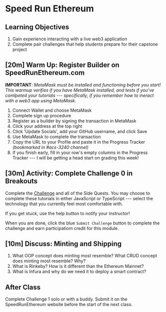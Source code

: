 # Speed Run Ethereum

## Learning Objectives

1. Gain experience interacting with a live web3 application
2. Complete pair challenges that help students prepare for their capstone project

## [20m] Warm Up: Register Builder on SpeedRunEthereum.com

**IMPORTANT**: *MetaMask must be installed and functioning before you start! This warmup verifies if you have MetaMask installed, and tests if you've comlpeted your tutorials --- specifically, if you remember how to ineract with a web3 app using MetaMask.*

1. Connect Wallet and choose MetaMask
1. Complete sign up procedure
1. Register as a builder by signing the transaction in MetaMask
1. Click your address at the top right
1. Click 'Update Socials',  add your GitHub username, and click Save
1. Use MetaMask to complete the transaction
1. Copy the URL to your Profile and paste it in the Progress Tracker *(bookmarked in #acs-3240 channel)*
1. If you finish early, fill in your row's empty columns in the Progress Tracker --- I will be getting a head start on grading this week! 

## [30m] Activity: Complete Challenge 0 in Breakouts

Complete the [Challenge](https://speedrunethereum.com/challenge/simple-nft-example) and all of the Side Quests. You may choose to complete these tutorials in either JavaScript or TypeScript --- select the technology that you currently feel most comfortable with.

If you get stuck, use the help button to notify your instructor!

When you are done, click the blue `Submit Challenge` button to complete the challenge and earn participatiom credit for this module.

## [10m] Discuss: Minting and Shipping

1. What OOP concept does minting most resemble? What CRUD concept does minting most resemble? Why?
2. What is Rinkeby? How is it different than the Ethereum Mainnet?
3. What is Infura and why do we need it to deploy a smart contract?

## After Class

Complete Challenge 1 solo or with a buddy. Submit it on the SpeedRunEthereum website before the start of the next class.
